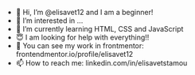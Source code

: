 - 👋 Hi, I’m @elisavet12 and I am a beginner!
- 👀 I’m interested in ...
- 🌱 I’m currently learning HTML, CSS and JavaScript
- 😇 I am looking for help with everything!!
- 🤖 You can see my work in frontmentor: frontendmentor.io/profile/elisavet12
- 📫 How to reach me: linkedin.com/in/elisavetstamou

<!---
elisavet12/elisavet12 is a ✨ special ✨ repository because its `README.md` (this file) appears on your GitHub profile.
You can click the Preview link to take a look at your changes.
--->
